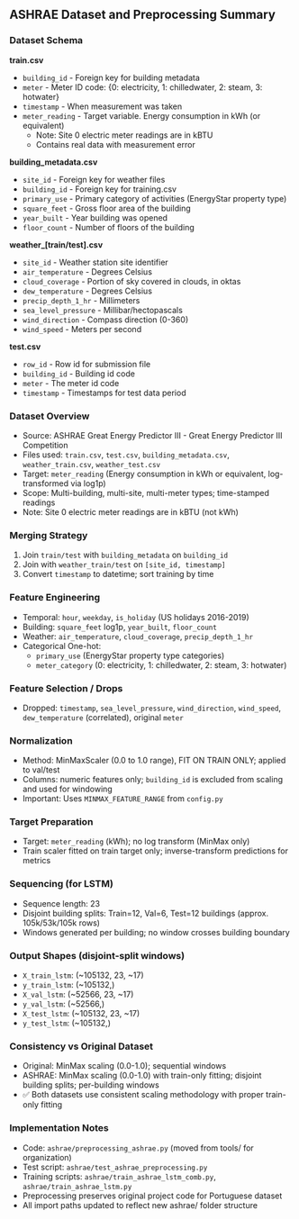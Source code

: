## ASHRAE Dataset and Preprocessing Summary

### Dataset Schema

**train.csv**
- `building_id` - Foreign key for building metadata
- `meter` - Meter ID code: {0: electricity, 1: chilledwater, 2: steam, 3: hotwater}
- `timestamp` - When measurement was taken
- `meter_reading` - Target variable. Energy consumption in kWh (or equivalent)
  - Note: Site 0 electric meter readings are in kBTU
  - Contains real data with measurement error

**building_metadata.csv**
- `site_id` - Foreign key for weather files
- `building_id` - Foreign key for training.csv
- `primary_use` - Primary category of activities (EnergyStar property type)
- `square_feet` - Gross floor area of the building
- `year_built` - Year building was opened
- `floor_count` - Number of floors of the building

**weather_[train/test].csv**
- `site_id` - Weather station site identifier
- `air_temperature` - Degrees Celsius
- `cloud_coverage` - Portion of sky covered in clouds, in oktas
- `dew_temperature` - Degrees Celsius
- `precip_depth_1_hr` - Millimeters
- `sea_level_pressure` - Millibar/hectopascals
- `wind_direction` - Compass direction (0-360)
- `wind_speed` - Meters per second

**test.csv**
- `row_id` - Row id for submission file
- `building_id` - Building id code
- `meter` - The meter id code
- `timestamp` - Timestamps for test data period

### Dataset Overview
- Source: ASHRAE Great Energy Predictor III - Great Energy Predictor III Competition
- Files used: `train.csv`, `test.csv`, `building_metadata.csv`, `weather_train.csv`, `weather_test.csv`
- Target: `meter_reading` (Energy consumption in kWh or equivalent, log-transformed via log1p)
- Scope: Multi-building, multi-site, multi-meter types; time-stamped readings
- Note: Site 0 electric meter readings are in kBTU (not kWh)

### Merging Strategy
1. Join `train/test` with `building_metadata` on `building_id`
2. Join with `weather_train/test` on `[site_id, timestamp]`
3. Convert `timestamp` to datetime; sort training by time

### Feature Engineering
- Temporal: `hour`, `weekday`, `is_holiday` (US holidays 2016-2019)
- Building: `square_feet` log1p, `year_built`, `floor_count`
- Weather: `air_temperature`, `cloud_coverage`, `precip_depth_1_hr`
- Categorical One-hot:
  - `primary_use` (EnergyStar property type categories)
  - `meter_category` (0: electricity, 1: chilledwater, 2: steam, 3: hotwater)

### Feature Selection / Drops
- Dropped: `timestamp`, `sea_level_pressure`, `wind_direction`, `wind_speed`, `dew_temperature` (correlated), original `meter`

### Normalization
- Method: MinMaxScaler (0.0 to 1.0 range), FIT ON TRAIN ONLY; applied to val/test
- Columns: numeric features only; `building_id` is excluded from scaling and used for windowing
- Important: Uses `MINMAX_FEATURE_RANGE` from `config.py`

### Target Preparation
- Target: `meter_reading` (kWh); no log transform (MinMax only)
- Train scaler fitted on train target only; inverse-transform predictions for metrics

### Sequencing (for LSTM)
- Sequence length: 23
- Disjoint building splits: Train=12, Val=6, Test=12 buildings (approx. 105k/53k/105k rows)
- Windows generated per building; no window crosses building boundary

### Output Shapes (disjoint-split windows)
- `X_train_lstm`: (~105132, 23, ~17)
- `y_train_lstm`: (~105132,)
- `X_val_lstm`: (~52566, 23, ~17)
- `y_val_lstm`: (~52566,)
- `X_test_lstm`: (~105132, 23, ~17)
- `y_test_lstm`: (~105132,)

### Consistency vs Original Dataset
- Original: MinMax scaling (0.0-1.0); sequential windows
- ASHRAE: MinMax scaling (0.0-1.0) with train-only fitting; disjoint building splits; per-building windows
- ✅ Both datasets use consistent scaling methodology with proper train-only fitting

### Implementation Notes
- Code: `ashrae/preprocessing_ashrae.py` (moved from tools/ for organization)
- Test script: `ashrae/test_ashrae_preprocessing.py`
- Training scripts: `ashrae/train_ashrae_lstm_comb.py`, `ashrae/train_ashrae_lstm.py`
- Preprocessing preserves original project code for Portuguese dataset
- All import paths updated to reflect new ashrae/ folder structure



